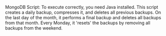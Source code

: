 MongoDB Script: To execute correctly, you need Java installed. This script creates a daily backup, compresses it, and deletes all previous backups. 
On the last day of the month, it performs a final backup and deletes all backups from that month. Every Monday, it 'resets' the backups by removing all backups from the weekend.
